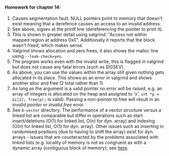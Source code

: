 #### Homework for chapter 14:

1. Causes segmentation fault. NULL pointers point to memory that doesn't exist meaning that a derefence causes an access to an invalid address. 
2. See above, sigsev at the printf line (dereferencing the pointer to print it).
3. This is shown in greater detail using valgrind: "Access not within mapped region at address 0x0". Additionally it reports that the block wasn't freed, which makes sense.
4. Valgrind shows allocation and zero frees, it also shows the malloc line using `--leak-check=yes`.
5. The program works even with the invalid write, this is flagged in valgrind but does not cause any fatal errors (such as SIGSEV).
6. As above, you can use the values within the array still given nothing gets allocated in its place. This shows as an error in valgrind and shows another alloc and free (2 total rather than 1).
7. As long as the argument is a valid pointer no error will be raised, e.g. an array of integers is allocated on the heap and assigned to 'x', `int *p = &i[2]; free(p);` is valid). Passing a non-pointer to free will result in an _invalid pointer_ or _invalid free_ error. 
8. See `8-vector` directory. The performance of a vector structure versus a linked list are comparable but differ in operations such as start insert/deletions (O(1) for linked list, O(_n_) for dyn. array) and indexing (O(_n_) for linked list, O(1) for dyn. array). Other issues such as inserting in randomised positions (due to having to shift the array) exist for dyn. arrays - issues that are counteracted by the problems associated with linked lists (e.g. locality of memory is not as congruent as with a dynamic array (contiguous block of memory), see [here](https://stackoverflow.com/questions/35401508/dynamic-array-vs-linked-list-in-c). 
